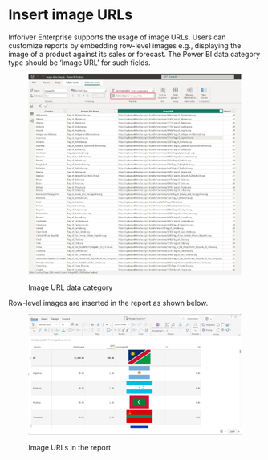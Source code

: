 # Insert image URLs

Inforiver Enterprise supports the usage of image URLs. Users can customize reports by embedding row-level images e.g., displaying the image of a product against its sales or forecast. The Power BI data category type should be ‘Image URL’ for such fields.

<figure><img src="../../.gitbook/assets/image (3) (1) (1) (1) (1) (1) (1) (1) (1) (1) (1) (1) (1).png" alt=""><figcaption><p>Image URL data category</p></figcaption></figure>

Row-level images are inserted in the report as shown below.

<figure><img src="../../.gitbook/assets/image (4) (1) (1) (1) (1) (1) (1) (1) (1) (1) (1).png" alt=""><figcaption><p>Image URLs in the report</p></figcaption></figure>
